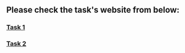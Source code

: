 ## Please check the task's website from below:

### [Task 1](https://js-mastery-task-1.vercel.app/)

### [Task 2](https://js-mastery-task-2.vercel.app/)
